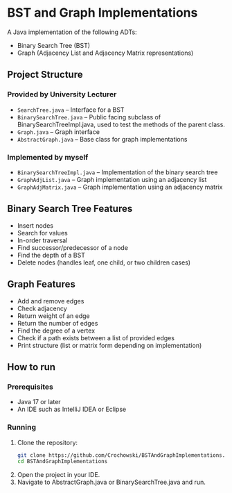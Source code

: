 # BST and Graph Implementations

A Java implementation of the following ADTs:

- Binary Search Tree (BST)
- Graph (Adjacency List and Adjacency Matrix representations)

## Project Structure

### Provided by University Lecturer
- `SearchTree.java` – Interface for a BST
- `BinarySearchTree.java` – Public facing subclass of BinarySearchTreeImpl.java, used to test the methods of the parent class.
- `Graph.java` – Graph interface
- `AbstractGraph.java` – Base class for graph implementations

### Implemented by myself
- `BinarySearchTreeImpl.java` – Implementation of the binary search tree
- `GraphAdjList.java` – Graph implementation using an adjacency list
- `GraphAdjMatrix.java` – Graph implementation using an adjacency matrix

## Binary Search Tree Features

- Insert nodes
- Search for values
- In-order traversal
- Find successor/predecessor of a node
- Find the depth of a BST
- Delete nodes (handles leaf, one child, or two children cases)

## Graph Features

- Add and remove edges
- Check adjacency
- Return weight of an edge
- Return the number of edges
- Find the degree of a vertex
- Check if a path exists between a list of provided edges
- Print structure (list or matrix form depending on implementation)

## How to run

### Prerequisites
- Java 17 or later
- An IDE such as IntelliJ IDEA or Eclipse

### Running
1. Clone the repository:
   ```bash
   git clone https://github.com/Crochowski/BSTAndGraphImplementations.git
   cd BSTAndGraphImplementations
   ```
2. Open the project in your IDE.
3. Navigate to AbstractGraph.java or BinarySearchTree.java and run.
